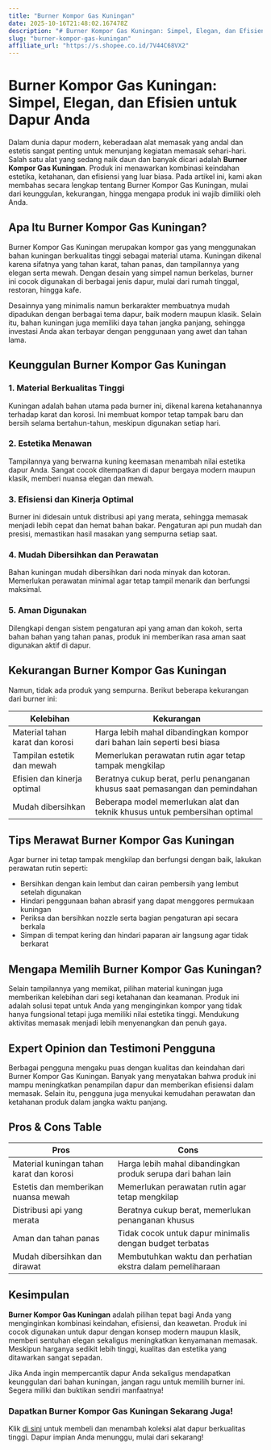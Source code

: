 ```yaml
---
title: "Burner Kompor Gas Kuningan"
date: 2025-10-16T21:48:02.167478Z
description: "# Burner Kompor Gas Kuningan: Simpel, Elegan, dan Efisien untuk Dapur Anda..."
slug: "burner-kompor-gas-kuningan"
affiliate_url: "https://s.shopee.co.id/7V44C68VX2"
---
```

# Burner Kompor Gas Kuningan: Simpel, Elegan, dan Efisien untuk Dapur Anda

Dalam dunia dapur modern, keberadaan alat memasak yang andal dan estetis sangat penting untuk menunjang kegiatan memasak sehari-hari. Salah satu alat yang sedang naik daun dan banyak dicari adalah **Burner Kompor Gas Kuningan**. Produk ini menawarkan kombinasi keindahan estetika, ketahanan, dan efisiensi yang luar biasa. Pada artikel ini, kami akan membahas secara lengkap tentang Burner Kompor Gas Kuningan, mulai dari keunggulan, kekurangan, hingga mengapa produk ini wajib dimiliki oleh Anda.

## Apa Itu Burner Kompor Gas Kuningan?

Burner Kompor Gas Kuningan merupakan kompor gas yang menggunakan bahan kuningan berkualitas tinggi sebagai material utama. Kuningan dikenal karena sifatnya yang tahan karat, tahan panas, dan tampilannya yang elegan serta mewah. Dengan desain yang simpel namun berkelas, burner ini cocok digunakan di berbagai jenis dapur, mulai dari rumah tinggal, restoran, hingga kafe.

Desainnya yang minimalis namun berkarakter membuatnya mudah dipadukan dengan berbagai tema dapur, baik modern maupun klasik. Selain itu, bahan kuningan juga memiliki daya tahan jangka panjang, sehingga investasi Anda akan terbayar dengan penggunaan yang awet dan tahan lama.

## Keunggulan Burner Kompor Gas Kuningan

### 1. Material Berkualitas Tinggi

Kuningan adalah bahan utama pada burner ini, dikenal karena ketahanannya terhadap karat dan korosi. Ini membuat kompor tetap tampak baru dan bersih selama bertahun-tahun, meskipun digunakan setiap hari.

### 2. Estetika Menawan

Tampilannya yang berwarna kuning keemasan menambah nilai estetika dapur Anda. Sangat cocok ditempatkan di dapur bergaya modern maupun klasik, memberi nuansa elegan dan mewah.

### 3. Efisiensi dan Kinerja Optimal

Burner ini didesain untuk distribusi api yang merata, sehingga memasak menjadi lebih cepat dan hemat bahan bakar. Pengaturan api pun mudah dan presisi, memastikan hasil masakan yang sempurna setiap saat.

### 4. Mudah Dibersihkan dan Perawatan

Bahan kuningan mudah dibersihkan dari noda minyak dan kotoran. Memerlukan perawatan minimal agar tetap tampil menarik dan berfungsi maksimal.

### 5. Aman Digunakan

Dilengkapi dengan sistem pengaturan api yang aman dan kokoh, serta bahan bahan yang tahan panas, produk ini memberikan rasa aman saat digunakan aktif di dapur.

## Kekurangan Burner Kompor Gas Kuningan

Namun, tidak ada produk yang sempurna. Berikut beberapa kekurangan dari burner ini:

| Kelebihan | Kekurangan |
|------------|--------------|
| Material tahan karat dan korosi | Harga lebih mahal dibandingkan kompor dari bahan lain seperti besi biasa |
| Tampilan estetik dan mewah | Memerlukan perawatan rutin agar tetap tampak mengkilap |
| Efisien dan kinerja optimal | Beratnya cukup berat, perlu penanganan khusus saat pemasangan dan pemindahan |
| Mudah dibersihkan | Beberapa model memerlukan alat dan teknik khusus untuk pembersihan optimal |

## Tips Merawat Burner Kompor Gas Kuningan

Agar burner ini tetap tampak mengkilap dan berfungsi dengan baik, lakukan perawatan rutin seperti:

- Bersihkan dengan kain lembut dan cairan pembersih yang lembut setelah digunakan
- Hindari penggunaan bahan abrasif yang dapat menggores permukaan kuningan
- Periksa dan bersihkan nozzle serta bagian pengaturan api secara berkala
- Simpan di tempat kering dan hindari paparan air langsung agar tidak berkarat

## Mengapa Memilih Burner Kompor Gas Kuningan?

Selain tampilannya yang memikat, pilihan material kuningan juga memberikan kelebihan dari segi ketahanan dan keamanan. Produk ini adalah solusi tepat untuk Anda yang menginginkan kompor yang tidak hanya fungsional tetapi juga memiliki nilai estetika tinggi. Mendukung aktivitas memasak menjadi lebih menyenangkan dan penuh gaya.

## Expert Opinion dan Testimoni Pengguna

Berbagai pengguna mengaku puas dengan kualitas dan keindahan dari Burner Kompor Gas Kuningan. Banyak yang menyatakan bahwa produk ini mampu meningkatkan penampilan dapur dan memberikan efisiensi dalam memasak. Selain itu, pengguna juga menyukai kemudahan perawatan dan ketahanan produk dalam jangka waktu panjang.

## Pros & Cons Table

| **Pros** | **Cons** |
|------------------------------|------------------------------|
| Material kuningan tahan karat dan korosi | Harga lebih mahal dibandingkan produk serupa dari bahan lain |
| Estetis dan memberikan nuansa mewah | Memerlukan perawatan rutin agar tetap mengkilap |
| Distribusi api yang merata | Beratnya cukup berat, memerlukan penanganan khusus |
| Aman dan tahan panas | Tidak cocok untuk dapur minimalis dengan budget terbatas |
| Mudah dibersihkan dan dirawat | Membutuhkan waktu dan perhatian ekstra dalam pemeliharaan |

## Kesimpulan

**Burner Kompor Gas Kuningan** adalah pilihan tepat bagi Anda yang menginginkan kombinasi keindahan, efisiensi, dan keawetan. Produk ini cocok digunakan untuk dapur dengan konsep modern maupun klasik, memberi sentuhan elegan sekaligus meningkatkan kenyamanan memasak. Meskipun harganya sedikit lebih tinggi, kualitas dan estetika yang ditawarkan sangat sepadan.

Jika Anda ingin mempercantik dapur Anda sekaligus mendapatkan keunggulan dari bahan kuningan, jangan ragu untuk memilih burner ini. Segera miliki dan buktikan sendiri manfaatnya!

### Dapatkan Burner Kompor Gas Kuningan Sekarang Juga!

Klik [di sini](https://s.shopee.co.id/7V44C68VX2) untuk membeli dan menambah koleksi alat dapur berkualitas tinggi. Dapur impian Anda menunggu, mulai dari sekarang!